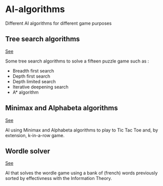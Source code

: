 # AI-algorithms

Different AI algorithms for different game purposes

## Tree search algorithms

[See](tree_search_algorithms/)

Some tree search algorithms to solve a fifteen puzzle game such as :
- Breadth first search
- Depth first search
- Depth limited search
- Iterative deepening search
- A* algorithm

## Minimax and Alphabeta algorithms

[See](minimax_alphabeta_algorithms/)

AI using Minimax and Alphabeta algorithms to play to Tic Tac Toe and, by extension, k-in-a-row game.

## Wordle solver

[See](wordle_solver/)

AI that solves the wordle game using a bank of (french) words previously sorted by effectivness with the Information Theory.
